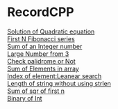 # RecordCPP
[Solution of Quadratic equation](https://github.com/IrfanKpm/RecordCPP/blob/main/quad.cpp) <br>
[First N Fibonacci series](https://github.com/IrfanKpm/RecordCPP/blob/main/fib.cpp) <br>
[Sum of an Integer number](https://github.com/IrfanKpm/RecordCPP/blob/main/intsum.cpp)<br>
[Large Number from 3 ](https://github.com/IrfanKpm/RecordCPP/blob/main/largen.cpp)<br>
[Check palidrome or Not](https://github.com/IrfanKpm/RecordCPP/blob/main/palidrome.cpp)<br>
[Sum of Elements in array](https://github.com/IrfanKpm/RecordCPP/blob/main/sumarr.cpp)<br>
[Index of element:Leanear search](https://github.com/IrfanKpm/RecordCPP/blob/main/linear.cpp)<br>
[Length of string without using strlen](https://github.com/IrfanKpm/RecordCPP/blob/main/len.cpp)<br>
[Sum of sqr of first n](https://github.com/IrfanKpm/RecordCPP/blob/main/sumsqrn.cpp)<br>
[Binary of Int](https://github.com/IrfanKpm/RecordCPP/blob/main/binar.cpp)<br>

